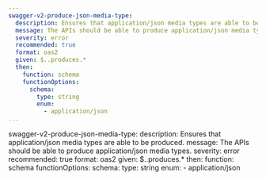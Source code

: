 ```yaml
---
swagger-v2-produce-json-media-type:
  description: Ensures that application/json media types are able to be produced.
  message: The APIs should be able to produce application/json media types.
  severity: error
  recommended: true
  format: oas2
  given: $..produces.*
  then:
    function: schema
    functionOptions:
      schema:
        type: string
        enum:
          - application/json
...
```

swagger-v2-produce-json-media-type:
  description: Ensures that application/json media types are able to be produced.
  message: The APIs should be able to produce application/json media types.
  severity: error
  recommended: true
  format: oas2
  given: $..produces.*
  then:
    function: schema
    functionOptions:
      schema:
        type: string
        enum:
          - application/json
